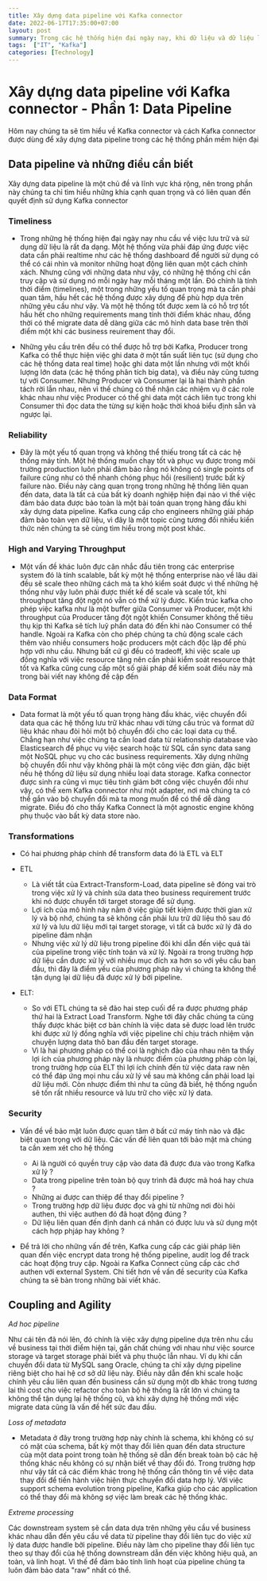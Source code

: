 ```yaml
---
title: Xây dựng data pipeline với Kafka connector 
date: 2022-06-17T17:35:00+07:00
layout: post
summary: Trong các hệ thống hiện đại ngày nay, khi dữ liệu và dữ liệu là vô hạn thì việc xây dựng hệ thống truyền tải và chuyển hoá dữ liệu đóng vai trò rất quan trọng.
tags:  ["IT", "Kafka"]
categories: [Technology]
---
```

# Xây dựng data pipeline với Kafka connector - Phần 1: Data Pipeline

Hôm nay chúng ta sẽ tìm hiểu về Kafka connector và cách Kafka connector được dùng để xây dựng data pipeline trong các hệ thống phần mềm hiện đại

## Data pipeline và những điều cần biết

Xây dựng data pipeline là một chủ đề và lĩnh vực khá rộng, nên trong phần này chúng ta chỉ tìm hiểu những khía cạnh quan trọng và có liên quan đến quyết định sử dụng Kafka connector

### Timeliness

- Trong những hệ thống hiện đại ngày nay nhu cầu về việc lưu trữ và sử dụng dữ liệu là rất đa dạng. Một hệ thống vừa phải đáp ứng được việc data cần phải realtime như các hệ thống dashboard để người sử dụng có thể có cái nhìn và monitor những hoạt động liên quan một cách chính xách. Nhưng cũng với những data như vậy, có những hệ thống chỉ cần truy cập và sử dụng nó mỗi ngày hay mỗi tháng một lần. Đó chính là tính thời điểm (timelines), một trong những yếu tố quan trọng mà ta cần phải quan tâm, hầu hết các hệ thống được xây dựng để phù hợp dựa trên những yêu cầu như vậy. Và một hệ thống tốt được xem là có hỗ trợ tốt hầu hết cho những requirements mang tính thời điểm khác nhau, đồng thời có thể migrate data dễ dàng giữa các mô hình data base trên thời điểm một khi các business reuirement thay đổi. 

- Những yêu cầu trên đều có thể được hỗ trợ bởi Kafka, Producer trong Kafka có thể thực hiện việc ghi data ở một tần suất liên tục (sử dụng cho các hệ thống data real time) hoặc ghi data một lần nhưng với một khối lượng lớn data (các hệ thống phân tích big data), và điều này cũng tương tự với Consumer. Nhưng Producer và Consumer lại là hai thành phần tách rời lẫn nhau, nên vì thế chúng có thể nhận các nhiệm vụ ở các role khác nhau như việc Producer có thể ghi data một cách liên tục trong khi Consumer thì đọc data the từng sự kiện hoặc thời khoá biểu định sẵn và ngược lại.

### Reliability

- Đây là một yếu tố quan trọng và không thể thiếu trong tất cả các hệ thống máy tính. Một hệ thống muốn chạy tốt và phục vụ được trong môi trường production luôn phải đảm bảo rằng nó không có single points of failure cũng như có thể nhanh chóng phục hồi (resilient) trước bất kỳ failure nào. Điều này càng quan trọng trong những hệ thống liên quan đến data, data là tất cả của bất kỳ doanh nghiệp hiện đại nào vì thế việc đảm bảo data được bảo toàn là một bài toán quan trọng hàng đầu khi xây dựng data pipeline. Kafka cung cấp cho engineers những giải pháp đảm bảo toàn vẹn dữ liệu, vì đây là một topic cũng tương đối nhiều kiến thức nên chúng ta sẽ cùng tìm hiểu trong một post khác.

### High and Varying Throughput

- Một vấn đề khác luôn đực cân nhắc đầu tiên trong các enterprise system đó là tính scalable, bất kỳ một hệ thống enterprise nào về lâu dài đều sẽ scale theo những cách mà ta khó kiểm soát được vì thế những hệ thống như vậy luôn phải được thiết kế để scale và scale tốt, khi throughput tăng đột ngột nó vẫn có thể xử lý được. Kiến trúc kafka cho phép việc kafka như là một buffer giữa Consumer và Producer, một khi throughput của Producer tăng đột ngột khiến Consumer không thể tiêu thụ kịp thì Kafka sẽ tích luỹ phần data đó đến khi nào Consumer có thể handle. Ngoài ra Kafka còn cho phép chúng ta chủ động scale cách thêm vào nhiều consumers hoặc producers một cách độc lập để phù hợp với nhu cầu. Nhưng bất cứ gì đều có tradeoff, khi việc scale up đồng nghĩa với việc resource tăng nên cần phải kiểm soát resource thật tốt và Kafka cũng cung cấp một số giải pháp để kiểm soát điều này mà trong bài viết nay không đề cập đến

### Data Format

- Data format là một yếu tố quan trọng hàng đầu khác, việc chuyển đổi data qua các hệ thống lưu trữ khác nhau với từng cấu trúc và format dữ liệu khác nhau đòi hỏi một bộ chuyển đổi cho các loại data cụ thể. Chẳng hạn như việc chúng ta cần load data từ relationship database vào Elasticsearch để phục vụ việc search hoặc từ SQL cần sync data sang một NoSQL phục vụ cho các business requirements. Xây dựng những bộ chuyển đổi như vậy không phải là một công việc đơn giản, đặc biệt nếu hệ thống dữ liệu sử dụng nhiều loại data storage. Kafka connector được sinh ra cũng vì mục tiêu tinh giảm bớt công việc chuyển đổi như vậy, có thể xem Kafka connector như một adapter, nơi mà chúng ta có thể gắn vào bộ chuyển đổi mà ta mong muốn để có thể dễ dàng migrate. Điều đó cho thấy Kafka Connect là một agnostic engine không phụ thuộc vào bất kỳ data store nào.

### Transformations

- Có hai phương pháp chính để transform data đó là ETL và ELT
- ETL 
    - Là viết tắt của Extract-Transform-Load, data pipeline sẽ đóng vai trò trong việc xử lý và chính sửa data theo business requirement trước khi nó được chuyển tới target storage để sử dụng.
    - Lợi ích của mô hình này nằm ở việc giúp tiết kiệm được thời gian xử lý và bộ nhớ, chúng ta sẽ không cần phải lưu trữ dữ liệu thô sau đó xử lý và lưu dữ liệu mới tại target storage, vì tất cả bước xử lý đã do pipeline đảm nhận 
    - Nhưng việc xử lý dữ liệu trong pipeline đôi khi dẫn đến việc quá tải của pipeline trong việc tính toán và xử lý. Ngoài ra trong trường hợp dữ liệu cần được xử lý với nhiều mục đích xa hơn so với yêu cầu ban đầu, thì đây là điểm yếu của phương pháp này vì chúng ta không thể tận dụng lại dữ liệu đã được xử lý bởi pipeline.

- ELT:
    - So với ETL chúng ta sẽ đảo hai step cuối để ra được phương pháp thứ hai là Extract Load Transform. Nghe tới đây chắc chúng ta cũng thấy được khác biệt cơ bản chính là việc data sẽ được load lên trước khi được xử lý đồng nghĩa với việc pipeline chỉ chịu trách nhiệm vận chuyện lượng data thô ban đầu đến target storage.
    - Vì là hai phương pháp có thể coi là nghịch đảo của nhau nên ta thấy lợi ích của phương pháp này là nhược điểm của phương pháp còn lại, trong trường hợp của ELT thì lợi ích chính đến từ việc data raw nên có thể đáp ứng mọi nhu cầu xử lý về sau mà không cần phải load lại dữ liệu mới. Còn nhược điểm thì như ta cũng đã biết, hệ thống nguồn sẽ tốn rất nhiều resource và lưu trữ cho việc xử lý data.    

### Security 

- Vấn đề về bảo mật luôn được quan tâm ở bất cứ máy tính nào và đặc biệt quan trọng với dữ liệu. Các vấn đề liên quan tới bảo mật mà chúng ta cần xem xét cho hệ thống
    - Ai là người có quyền truy cập vào data đã được đưa vào trong Kafka xử lý ?
    - Data trong pipeline trên toàn bộ quy trình đã được mã hoá hay chưa ?
    - Những ai được can thiệp để thay đổi pipeline ?
    - Trong trường hợp dữ liệu được đọc và ghi từ những nơi đòi hỏi authen, thì việc authen đó đã hoạt động đúng ?
    - Dữ liệu liên quan đến định danh cá nhân có được lưu và sử dụng một cách hợp phjáp hay không ?

- Để trả lời cho những vấn đề trên, Kafka cung cấp các giải pháp liên quan đến việc encrypt data trong hệ thống pipeline, audit log để track các hoạt động truy cập. Ngoài ra Kafka Connect cũng cấp các chớ authen với external System. Chi tiết hơn về vấn đề security của Kafka chúng ta sẽ bàn trong những bài viết khác.

## Coupling and Agility

*Ad hoc pipeline*

Như cái tên đã nói lên, đó chính là việc xây dựng pipeline dựa trên nhu cầu về business tại thời điểm hiện tại, gắn chất chúng với nhau như việc source storage và target storage phải biết và phụ thuộc lẫn nhau. Ví dụ khi cần chuyển đổi data từ MySQL sang Oracle, chúng ta chỉ xây dựng pipeline riêng biệt cho hai hệ cơ sở dữ liệu này. Điều này dẫn đến khi scale hoặc chính yêu cầu liên quan đến business cần sử dụng một db khác trong tương lai thì cost cho việc refactor cho toàn bộ hệ thống là rất lớn vì chúng ta không thể tận dụng lại hệ thống cũ, và khi xây dựng hệ thống mới việc migrate data cũng là vấn đề hết sức đau đầu.

*Loss of metadata*

- Metadata ở đây trong trường hợp này chính là schema, khi không có sự có mặt của schema, bất kỳ một thay đổi liên quan đến data structure của một data point trong toàn hệ thống sẽ dẫn đến break toàn bộ các hệ thống khác nếu không có sự nhận biết về thay đổi đó. Trong trường hợp như vậy tất cả các điểm khác trong hệ thống cần thông tin về việc data thay đổi để tiến hành việc hiện thực chuyển đổi data hợp lý. Với việc support schema evolution trong pipeline, Kafka giúp cho các application có thể thay đổi mà không sợ việc làm break các hệ thống khác.

*Extreme processing* 

Các downstream system sẽ cần data dựa trên những yêu cầu về business khác nhau dẫn đến yêu cầu về data từ pipeline thay đổi liên tục do việc xử lý data được handle bởi pipeline. Điều này làm cho pipeline thay đổi liên tục theo sự thay đổi của hệ thống downstream dẫn đến việc không hiệu quả, an toàn, và linh hoạt. Vì thế để đảm bảo tính linh hoạt của pipeline chúng ta luôn đảm bảo data "raw" nhất có thể.
